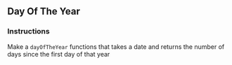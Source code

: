 ## Day Of The Year

### Instructions

Make a `dayOfTheYear` functions that takes a date
and returns the number of days since the first day of that year